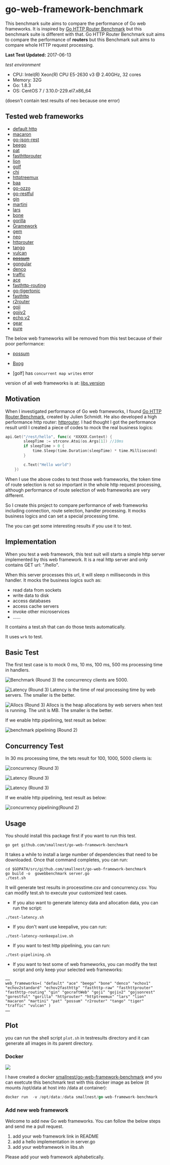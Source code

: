 # go-web-framework-benchmark
This benchmark suite aims to compare the performance of Go web frameworks. It is inspired by [Go HTTP Router Benchmark](https://github.com/julienschmidt/go-http-routing-benchmark) but this benchmark suite is different with that. Go HTTP Router Benchmark suit aims to compare the performance of **routers** but this Benchmark suit aims to compare whole HTTP request processing.

**Last Test Updated:** 2017-06-13

*test environment*

* CPU:      Intel(R) Xeon(R) CPU E5-2630 v3 @ 2.40GHz, 32 cores
* Memory:   32G
* Go:       1.8.3
* OS:       CentOS 7 / 3.10.0-229.el7.x86_64

(doesn't contain test results of neo because one error)

## Tested web frameworks

* [default http](https://golang.org/pkg/net/http/)
* [macaron](https://github.com/Unknwon/macaron)
* [go-json-rest](https://github.com/ant0ine/go-json-rest)
* [beego](https://github.com/astaxie/beego)
* [pat](https://github.com/bmizerany/pat)
* [fasthttprouter](https://github.com/buaazp/fasthttprouter)
* [lion](https://github.com/celrenheit/lion)
* [golf](https://github.com/dinever/golf)
* [chi](https://github.com/pressly/chi)
* [httptreemux](https://github.com/dimfeld/httptreemux)
* [baa](https://github.com/go-baa/baa)
* [go-ozzo](https://github.com/go-ozzo/ozzo-routing)
* [go-restful](https://github.com/emicklei/go-restful)
* [gin](https://github.com/gin-gonic/gin)
* [martini](https://github.com/go-martini/martini)
* [lars](https://github.com/go-playground/lars)
* [bone](https://github.com/go-zoo/bone)
* [gorilla](https://github.com/gorilla/mux)
* [Gramework](https://github.com/gramework/gramework)
* [gem](https://github.com/go-gem/gem)
* [neo](https://github.com/ivpusic/neo)
* [httprouter](https://github.com/julienschmidt/httprouter)
* [tango](https://github.com/lunny/tango)
* [vulcan](https://github.com/mailgun/route)
* [~~possum~~](https://github.com/mikespook/possum)
* [gongular](https://github.com/mustafaakin/gongular)
* [denco](https://github.com/naoina/denco)
* [traffic](https://github.com/pilu/traffic)
* [ace](https://github.com/plimble/ace)
* [fasthttp-routing](https://github.com/qiangxue/fasthttp-routing)
* [go-tigertonic](https://github.com/rcrowley/go-tigertonic)
* [fasthttp](https://github.com/valyala/fasthttp)
* [r2router](https://github.com/vanng822/r2router)
* [goji](https://github.com/zenazn/goji/web)
* [gojiv2](http://goji.io)
* [echo v2](https://github.com/labstack/echo)
* [gear](http://github.com/teambition/gear)
* [pure](https://github.com/go-playground/pure)


The below web frameworks will be removed from this test because of their poor performance:
* [possum](https://github.com/mikespook/possum)
* [Bxog](https://github.com/claygod/Bxog)

* [golf] has `concurrent map writes` error


version of all web frameworks is at: [libs.version](libs.version)


## Motivation
When I investigated performance of Go web frameworks, I found [Go HTTP Router Benchmark](https://github.com/julienschmidt/go-http-routing-benchmark), created by Julien Schmidt. He also developed a high performance http router: [httprouter](https://github.com/julienschmidt/httprouter). I had thought I got the performance result until I created a piece of codes to mock the real business logics:

```go
api.Get("/rest/hello", func(c *XXXXX.Context) {
		sleepTime := strconv.Atoi(os.Args[1]) //10ms
		if sleepTime > 0 {
			time.Sleep(time.Duration(sleepTime) * time.Millisecond)
		}

		c.Text("Hello world")
	})
```

When I use the above codes to test those web frameworks, the token time of route selection is not so important in the whole http request processing, although performance of route selection of web frameworks are very different.

So I create this project to compare performance of web frameworks including connection, route selection, handler processing. It mocks business logics and can set a special processing time.

The you can get some interesting results if you use it to test.

## Implementation 
When you test a web framework, this test suit will starts a simple http server implemented by this web framework. It is a real http server and only contains GET url: "/hello".

When this server processes this url, it will sleep n milliseconds in this handler. It mocks the business logics such as:
* read data from sockets
* write data to disk
* access databases
* access cache servers
* invoke other microservices
* ……

It contains a test.sh that can do those tests automatically.

It uses `wrk` to test.

## Basic Test 
The first test case is to mock 0 ms, 10 ms, 100 ms, 500 ms processing time in handlers.

![Benchmark (Round 3)](benchmark.png)
the concurrency clients are 5000.

![Latency (Round 3)](benchmark_latency.png)
Latency is the time of real processing time by web servers. The smaller is the better.

![Allocs (Round 3)](benchmark_alloc.png)
Allocs is the heap allocations by web servers when test is running. The unit is MB. The smaller is the better.


If we enable http pipelining, test result as below:

![benchmark pipelining (Round 2)](benchmark-pipeline.png)

## Concurrency Test 
In 30 ms processing time, the tets result for 100, 1000, 5000 clients is:

![concurrency (Round 3)](concurrency.png)

![Latency (Round 3)](concurrency_latency.png)

![Latency (Round 3)](concurrency_alloc.png)


If we enable http pipelining, test result as below:

![concurrency pipelining(Round 2)](concurrency-pipeline.png)


## Usage
You should install this package first if you want to run this test.

```
go get github.com/smallnest/go-web-framework-benchmark
```

It takes a while to install a large number of dependencies that need to be downloaded. Once that command completes, you can run:

```
cd $GOPATH/src/github.com/smallnest/go-web-framework-benchmark
go build -o  gowebbenchmark server.go
./test.sh
```

It will  generate test results in processtime.csv and concurrency.csv. You can modify test.sh to execute your customized test cases.


* If you also want to generate latency data and allocation data, you can run the script:
```
./test-latency.sh
```

* If you don't want use keepalive, you can run:
```
./test-latency-nonkeepalive.sh
```

* If you want to test http pipelining, you can run:
```
./test-pipelining.sh
```

* If you want to test some of web frameworks, you can modify the test script and only keep your selected web frameworks:
```
……
web_frameworks=( "default" "ace" "beego" "bone" "denco" "echov1" "echov2standard" "echov2fasthttp" "fasthttp-raw" "fasthttprouter" "fasthttp-routing" "gin" "gocraftWeb" "goji" "gojiv2" "gojsonrest" "gorestful" "gorilla" "httprouter" "httptreemux" "lars" "lion" "macaron" "martini" "pat" "possum" "r2router" "tango" "tiger" "traffic" "vulcan" )
……
```

## Plot
you can run the shell script `plot.sh` in testresults directory and it can generate all images in its parent directory.

### Docker
[![](https://images.microbadger.com/badges/image/smallnest/go-web-framework-benchmark.svg)](https://microbadger.com/images/smallnest/go-web-framework-benchmark)


I have created a docker [smallnest/go-web-framework-benchmark](https://hub.docker.com/r/smallnest/go-web-framework-benchmark/) and you can exetcute this benchmark test with this docker image as below (it mounts /opt/data at host into /data at container):
```go
docker run  -v /opt/data:/data smallnest/go-web-framework-benchmark
```

### Add new web framework
Welcome to add new Go web frameworks. You can follow the below steps and send me a pull request.

1. add your web framework link in README
2. add a hello implementation in server.go 
3. add your webframework in libs.sh 

Please add your web framework alphabetically.
